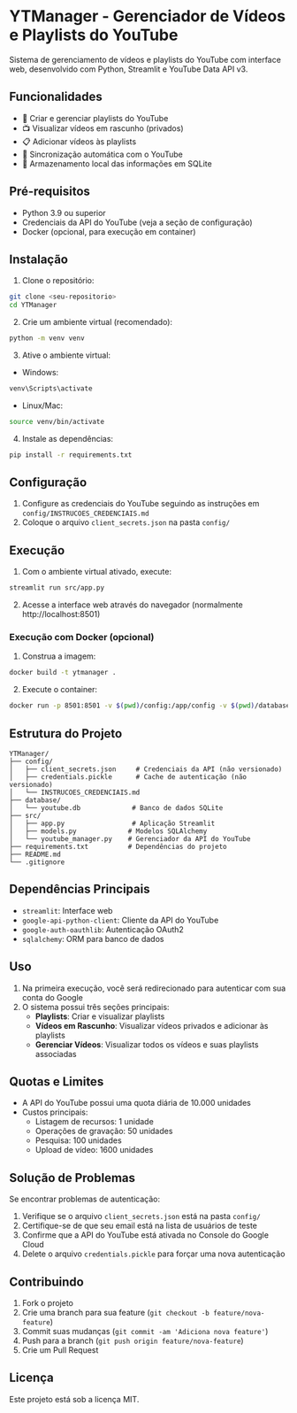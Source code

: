 # YTManager - Gerenciador de Vídeos e Playlists do YouTube

Sistema de gerenciamento de vídeos e playlists do YouTube com interface web, desenvolvido com Python, Streamlit e YouTube Data API v3.

## Funcionalidades

- 📝 Criar e gerenciar playlists do YouTube
- 📺 Visualizar vídeos em rascunho (privados)
- 📋 Adicionar vídeos às playlists
- 🔄 Sincronização automática com o YouTube
- 💾 Armazenamento local das informações em SQLite

## Pré-requisitos

- Python 3.9 ou superior
- Credenciais da API do YouTube (veja a seção de configuração)
- Docker (opcional, para execução em container)

## Instalação

1. Clone o repositório:

```bash
git clone <seu-repositorio>
cd YTManager
```

2. Crie um ambiente virtual (recomendado):

```bash
python -m venv venv
```

3. Ative o ambiente virtual:

- Windows:

```bash
venv\Scripts\activate
```

- Linux/Mac:

```bash
source venv/bin/activate
```

4. Instale as dependências:

```bash
pip install -r requirements.txt
```

## Configuração

1. Configure as credenciais do YouTube seguindo as instruções em `config/INSTRUCOES_CREDENCIAIS.md`
2. Coloque o arquivo `client_secrets.json` na pasta `config/`

## Execução

1. Com o ambiente virtual ativado, execute:

```bash
streamlit run src/app.py
```

2. Acesse a interface web através do navegador (normalmente http://localhost:8501)

### Execução com Docker (opcional)

1. Construa a imagem:

```bash
docker build -t ytmanager .
```

2. Execute o container:

```bash
docker run -p 8501:8501 -v $(pwd)/config:/app/config -v $(pwd)/database:/app/database ytmanager
```

## Estrutura do Projeto

```
YTManager/
├── config/
│   ├── client_secrets.json     # Credenciais da API (não versionado)
│   ├── credentials.pickle      # Cache de autenticação (não versionado)
│   └── INSTRUCOES_CREDENCIAIS.md
├── database/
│   └── youtube.db             # Banco de dados SQLite
├── src/
│   ├── app.py                 # Aplicação Streamlit
│   ├── models.py             # Modelos SQLAlchemy
│   └── youtube_manager.py    # Gerenciador da API do YouTube
├── requirements.txt          # Dependências do projeto
├── README.md
└── .gitignore
```

## Dependências Principais

- `streamlit`: Interface web
- `google-api-python-client`: Cliente da API do YouTube
- `google-auth-oauthlib`: Autenticação OAuth2
- `sqlalchemy`: ORM para banco de dados

## Uso

1. Na primeira execução, você será redirecionado para autenticar com sua conta do Google
2. O sistema possui três seções principais:
   - **Playlists**: Criar e visualizar playlists
   - **Vídeos em Rascunho**: Visualizar vídeos privados e adicionar às playlists
   - **Gerenciar Vídeos**: Visualizar todos os vídeos e suas playlists associadas

## Quotas e Limites

- A API do YouTube possui uma quota diária de 10.000 unidades
- Custos principais:
  - Listagem de recursos: 1 unidade
  - Operações de gravação: 50 unidades
  - Pesquisa: 100 unidades
  - Upload de vídeo: 1600 unidades

## Solução de Problemas

Se encontrar problemas de autenticação:

1. Verifique se o arquivo `client_secrets.json` está na pasta `config/`
2. Certifique-se de que seu email está na lista de usuários de teste
3. Confirme que a API do YouTube está ativada no Console do Google Cloud
4. Delete o arquivo `credentials.pickle` para forçar uma nova autenticação

## Contribuindo

1. Fork o projeto
2. Crie uma branch para sua feature (`git checkout -b feature/nova-feature`)
3. Commit suas mudanças (`git commit -am 'Adiciona nova feature'`)
4. Push para a branch (`git push origin feature/nova-feature`)
5. Crie um Pull Request

## Licença

Este projeto está sob a licença MIT.
